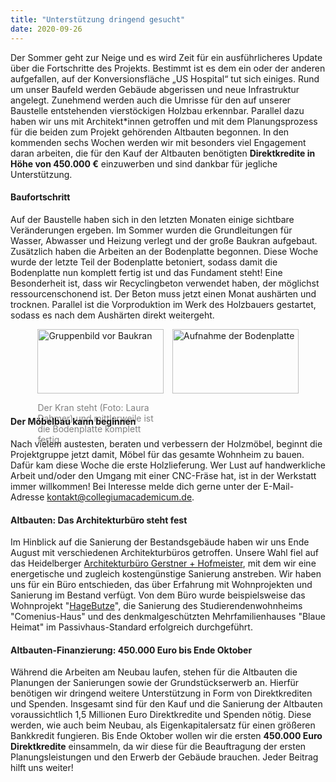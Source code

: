 ```yaml
---
title: "Unterstützung dringend gesucht"
date: 2020-09-26
---
```

Der Sommer geht zur Neige und es wird Zeit für ein ausführlicheres Update über
die Fortschritte des Projekts. Bestimmt ist es dem ein oder der anderen
aufgefallen, auf der Konversionsfläche „US Hospital“ tut sich einiges. Rund um
unser Baufeld werden Gebäude abgerissen und neue Infrastruktur angelegt.
Zunehmend werden auch die Umrisse für den auf unserer Baustelle entstehenden
vierstöckigen Holzbau erkennbar. Parallel dazu haben wir uns mit Architekt\*innen
getroffen und mit dem Planungsprozess für die beiden zum Projekt gehörenden
Altbauten begonnen. In den kommenden sechs Wochen werden wir mit besonders viel
Engagement daran arbeiten, die für den Kauf der Altbauten benötigten
**Direktkredite in Höhe von 450.000 €** einzuwerben und sind dankbar für
jegliche Unterstützung.

#### Baufortschritt

Auf der Baustelle haben sich in den letzten Monaten einige sichtbare
Veränderungen ergeben. Im Sommer wurden die Grundleitungen für Wasser, Abwasser
und Heizung verlegt und der große Baukran aufgebaut. Zusätzlich haben die
Arbeiten an der Bodenplatte begonnen. Diese Woche wurde der letzte Teil der
Bodenplatte betoniert, sodass damit die Bodenplatte nun komplett fertig ist und
das Fundament steht! Eine Besonderheit ist, dass wir Recyclingbeton verwendet
haben, der möglichst ressourcenschonend ist. Der Beton muss jetzt einen Monat
aushärten und trocknen. Parallel ist die Vorproduktion im Werk des Holzbauers
gestartet, sodass es nach dem Aushärten direkt weitergeht. 

<div style="display:flex; justify-content:center;">
	<div style="margin-right: 1em; flex-basis:40%;">
	<img src="/aktuelles/gruppe_kran.jpg" alt="Gruppenbild vor Baukran" title="Gruppenbild vor Baukran" width="100%" />
	<p style="margin-bottom: 0; color: gray">Der Kran steht (Foto: Laura Dahmer) und mittlerweile ist die Bodenplatte komplett fertig.</p>
	</div>
	<div style="flex-basis:40%;">
		<img src="/aktuelles/bodenplatte.jpg" alt="Aufnahme der Bodenplatte" title="Aufname der Bodenplatte" width="100%" />
	</div>
</div>
<br/>

#### Der Möbelbau kann beginnen

Nach vielem austesten, beraten und verbessern der Holzmöbel, beginnt die
Projektgruppe jetzt damit, Möbel für das gesamte Wohnheim zu bauen. Dafür kam
diese Woche die erste Holzlieferung. Wer Lust auf handwerkliche Arbeit und/oder
den Umgang mit einer CNC-Fräse hat, ist in der Werkstatt immer willkommen! Bei
Interesse melde dich gerne unter der E-Mail-Adresse
[kontakt@collegiumacademicum.de](mailto:kontakt@collegiumacademicum.de).

#### Altbauten: Das Architekturbüro steht fest 

Im Hinblick auf die Sanierung der Bestandsgebäude haben wir uns Ende August mit
verschiedenen Architekturbüros getroffen. Unsere Wahl fiel auf das Heidelberger
[Architekturbüro Gerstner + Hofmeister](https://gerstner-hofmeister.de), mit dem
wir eine energetische und zugleich kostengünstige Sanierung anstreben. Wir haben
uns für ein Büro entschieden, das über Erfahrung mit Wohnprojekten und Sanierung
im Bestand verfügt. Von dem Büro wurde beispielsweise das Wohnprojekt
"[HageButze](https://hagebutze.de)", die Sanierung des Studierendenwohnheims
"Comenius-Haus" und des denkmalgeschützten Mehrfamilienhauses "Blaue Heimat" im
Passivhaus-Standard erfolgreich durchgeführt.

#### Altbauten-Finanzierung: 450.000 Euro bis Ende Oktober

Während die Arbeiten am Neubau laufen, stehen für die Altbauten die Planungen
der Sanierungen sowie der Grundstückserwerb an. Hierfür benötigen wir dringend
weitere Unterstützung in Form von Direktkrediten und Spenden. Insgesamt sind für
den Kauf und die Sanierung der Altbauten voraussichtlich 1,5 Millionen Euro
Direktkredite und Spenden nötig. Diese werden, wie auch beim Neubau, als
Eigenkapitalersatz für einen größeren Bankkredit fungieren. Bis Ende Oktober
wollen wir die ersten **450.000 Euro Direktkredite** einsammeln, da wir diese für
die Beauftragung der ersten Planungsleistungen und den Erwerb der Gebäude
brauchen. Jeder Beitrag hilft uns weiter! 
